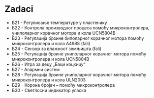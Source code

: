 # Zadaci

- Б21 - Регулисање температуре у пластенику
- Б22 - Контрола производног процеса помоћу микроконтролера, 
униполарног корачног мотора и кола UCN5804B
- Б23 - Регулација брзине биполарног корачног мотора помоћу 
микроконтролера и кола A4988  (fali)
- Б24 - Сензор за влажност земљишта (fali)
- Б25 - Регулација брзине униполарног корачног мотора помоћу 
микроконтролера и кола UCN5804B
- Б26 - Игра за децу „Баци коцкицу“
- Б27 - Алармни систем
- Б28 - Регулација брзине униполарног корачног мотора помоћу 
микроконтролера и кола ULN2003
- Б29 - Корона бројач – помоћу микроконтролера
- Б30 - Светлосни индикатор уласка

